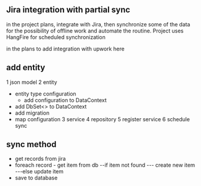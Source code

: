 ## Jira integration with partial sync
in the project plans, integrate with Jira, then synchronize some of the data for the possibility of offline work and automate the routine.
Project uses HangFire for scheduled synchronization

in the plans to add integration with upwork here

## add entity
1 json model
2 entity
 - entity type configuration
    - add configuration to DataContext
 - add DbSet<> to DataContext  
 - add migration
 - map configuration
3 service 
4 repository
5 register service
6 schedule sync


## sync method
- get records from jira
- foreach record - get item from db
  --if item not found 
  --- create new item 
  ---else update item
- save to database
